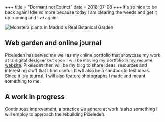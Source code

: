 +++
title = "Dormant not Extinct"
date = 2018-07-08
+++
It's so nice to be back again! Idle no more because today I am clearing the weeds and get it up running and live again.

<div class="bannerImage">
    <img src="/images/madrid-real-botanical-garden-monstera.jpg" alt="Monstera plants in Madrid's Real Botanical Garden" >
</div>

## Web garden and online journal
Pixeleden has served me well as my online portfolio that showcase my work as a digital designer but soon I will be moving my portfolio in [my resumé website](https://allanrey.es). Pixeleden then will be my blog to share ideas, resources and interesting stuff that I find useful. It will also be a sandbox to test ideas. Since it is a journal, I will also feature photographs I made and meant something to me.

## A work in progress
Continuous improvement, a practice we adhere at work is also something I will employ to approach the rebuilding Pixeleden.